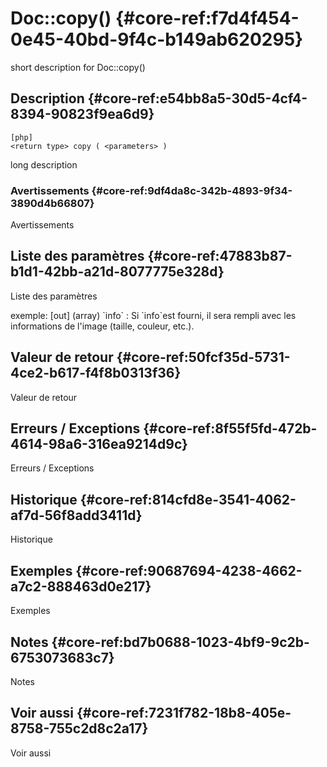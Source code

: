 # Doc::copy() {#core-ref:f7d4f454-0e45-40bd-9f4c-b149ab620295}

<div class="short-description">
<span class="fixme template">short description for Doc::copy()</span>
</div>
<!--
<div class="applicability">
Obsolète depuis #.#.#
</div>
-->

## Description {#core-ref:e54bb8a5-30d5-4cf4-8394-90823f9ea6d9}

    [php]
    <return type> copy ( <parameters> )

<span class="fixme template">long description</span>

### Avertissements {#core-ref:9df4da8c-342b-4893-9f34-3890d4b66807}

<span class="fixme template">Avertissements</span>

## Liste des paramètres {#core-ref:47883b87-b1d1-42bb-a21d-8077775e328d}

<span class="fixme template">Liste des paramètres</span>

<div class="fixme template">
exemple:  
[out] (array) `info`
:   Si `info`est fourni, il sera rempli avec les informations de l'image (taille, couleur, etc.).
</div>

## Valeur de retour {#core-ref:50fcf35d-5731-4ce2-b617-f4f8b0313f36}

<span class="fixme template">Valeur de retour</span>

## Erreurs / Exceptions {#core-ref:8f55f5fd-472b-4614-98a6-316ea9214d9c}

<span class="fixme template">Erreurs / Exceptions</span>

## Historique {#core-ref:814cfd8e-3541-4062-af7d-56f8add3411d}

<span class="fixme template">Historique</span>

## Exemples {#core-ref:90687694-4238-4662-a7c2-888463d0e217}

<span class="fixme template">Exemples</span>

## Notes {#core-ref:bd7b0688-1023-4bf9-9c2b-6753073683c7}

<span class="fixme template">Notes</span>

## Voir aussi {#core-ref:7231f782-18b8-405e-8758-755c2d8c2a17}

<span class="fixme template">Voir aussi</span>
